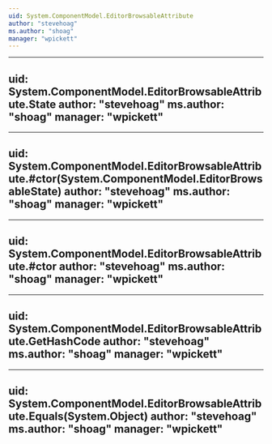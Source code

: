 ```yaml
---
uid: System.ComponentModel.EditorBrowsableAttribute
author: "stevehoag"
ms.author: "shoag"
manager: "wpickett"
---
```


---
uid: System.ComponentModel.EditorBrowsableAttribute.State
author: "stevehoag"
ms.author: "shoag"
manager: "wpickett"
---

---
uid: System.ComponentModel.EditorBrowsableAttribute.#ctor(System.ComponentModel.EditorBrowsableState)
author: "stevehoag"
ms.author: "shoag"
manager: "wpickett"
---

---
uid: System.ComponentModel.EditorBrowsableAttribute.#ctor
author: "stevehoag"
ms.author: "shoag"
manager: "wpickett"
---

---
uid: System.ComponentModel.EditorBrowsableAttribute.GetHashCode
author: "stevehoag"
ms.author: "shoag"
manager: "wpickett"
---

---
uid: System.ComponentModel.EditorBrowsableAttribute.Equals(System.Object)
author: "stevehoag"
ms.author: "shoag"
manager: "wpickett"
---
